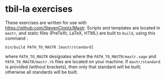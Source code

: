 # tbil-la exercises

These exercises are written for use with
<https://github.com/StevenClontz/Mastr>.
Scripts and templates are located in
`mastr`, and static files
(PreTeXt, LaTeX, HTML) are built to
`build`, using this
command :

```
bin/build PATH_TO_MASTR [mastr/standard]
```

where `PATH_TO_MASTR` designates where
the `PATH_TO_MASTR/mastr.sage` and 
`PATH_TO_MASTR/mastr.rb` files
are located on your machine. If `mastr/standard` is
provided (without brackets), then only that
standard will be built; otherwise all
standards will be built.
